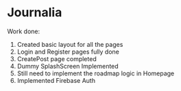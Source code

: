 # Journalia

Work done:
1. Created basic layout for all the pages
2. Login and Register pages fully done
3. CreatePost page completed
4. Dummy SplashScreen Implemented
5. Still need to implement the roadmap logic in Homepage
6. Implemented Firebase Auth
